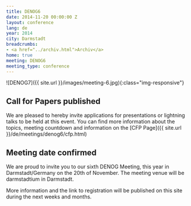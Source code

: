 ```yaml
---
title: DENOG6
date: 2014-11-20 00:00:00 Z
layout: conference
lang: de
year: 2014
city: Darmstadt
breadcrumbs:
- <a href="../archiv.html">Archiv</a>
home: true
meeting: DENOG6
meeting_type: conference
---
```


![DENOG7]({{ site.url }}/images/meeting-6.jpg){:class="img-responsive"}

## Call for Papers published

We are pleased to hereby invite applications for presentations or lightning talks to be held at this event. You can find more information about the topics, meeting countdown and information on the [CFP Page]({{ site.url }}/de/meetings/denog6/cfp.html)

## Meeting date confirmed

We are proud to invite you to our sixth DENOG Meeting, this year in Darmstadt/Germany on the 20th of November. The meeting venue will be darmstadtium in Darmstadt. 

More information and the link to registration will be published on this site during the next weeks and months. 
